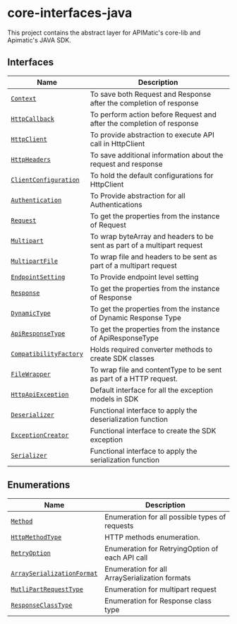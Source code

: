 # core-interfaces-java
This project contains the abstract layer for APIMatic's core-lib and Apimatic's JAVA SDK. 

## Interfaces
| Name                                                                    | Description                                                        |
|-------------------------------------------------------------------------|--------------------------------------------------------------------|
| [`Context`](/src/main/java/io/apimatic/core_interfaces/http/Context.java)                     | To save both Request and Response after the completion of response |
| [`HttpCallback`](/src/main/java/io/apimatic/core_interfaces/http/HttpCallback.java)                     | To perform action before Request and after the completion of response |
| [`HttpClient`](/src/main/java/io/apimatic/core_interfaces/http/HttpClient.java)                     | To provide abstraction to execute API call in HttpClient |
| [`HttpHeaders`](/src/main/java/io/apimatic/core_interfaces/http/HttpHeaders.java)                     | To save additional information about the request and response |
| [`ClientConfiguration`](/src/main/java/io/apimatic/core_interfaces/http/ClientConfiguration.java)                     | To hold the default configurations for HttpClient |
| [`Authentication`](/src/main/java/io/apimatic/core_interfaces/authentication/Authentication.java)            | To Provide abstraction for all Authentications                        |
| [`Request`](/src/main/java/io/apimatic/core_interfaces/http/request/Request.java)             | To get the properties from the instance of Request                 |
| [`Multipart`](/src/main/java/io/apimatic/core_interfaces/http/request/Multipart.java) | To wrap byteArray and headers to be sent as part of a multipart request                              |
| [`MultipartFile`](/src/main/java/io/apimatic/core_interfaces/http/request/MultipartFile.java) | To wrap file and headers to be sent as part of a multipart request                                  |
| [`EndpointSetting`](/src/main/java/io/apimatic/core_interfaces/http/request/configuration/EndpointSetting.java)                 | To Provide endpoint level setting      |
| [`Response`](/src/main/java/io/apimatic/core_interfaces/http/response/Response.java)          | To get the properties from the instance of Response                |
| [`DynamicType`](/src/main/java/io/apimatic/core_interfaces/http/response/DynamicType.java)          | To get the properties from the instance of Dynamic Response Type                |
| [`ApiResponseType`](/src/main/java/io/apimatic/core_interfaces/http/response/ApiResponseType.java)          | To get the properties from the instance of ApiResponseType                |
| [`CompatibilityFactory`](/src/main/java/io/apimatic/core_interfaces/compatibility\CompatibilityFactory.java)                  | Holds required converter methods to create SDK classes             |
| [`FileWrapper`](/src/main/java/io/apimatic/core_interfaces/type/FileWrapper.java)                  | To wrap file and contentType to be sent as part of a HTTP request.            |
| [`HttpApiException`](/src/main/java/io/apimatic/core_interfaces/type/HttpApiException.java)                  | Default interface for all the exception models in SDK              |
| [`Deserializer`](/src/main/java/io/apimatic/core_interfaces/type/functional/Deserializer.java)                  | Functional interface to  apply the deserialization function           |
| [`ExceptionCreator`](/src/main/java/io/apimatic/core_interfaces/type/functional/ExceptionCreator.java)                  | Functional interface to  create the SDK exception             |
| [`Serializer`](/src/main/java/io/apimatic/core_interfaces/type/functional/Serializer.java)                  | Functional interface to  apply the serialization function              |

## Enumerations
| Name                                                                          | Description                                                     |
|-------------------------------------------------------------------------------|-----------------------------------------------------------------|
| [`Method`](/src/main/java/io/apimatic/core_interfaces/http/Method.java)                         | Enumeration for all possible types of requests                  |
| [`HttpMethodType`](/src/main/java/io/apimatic/core_interfaces/http/HttpMethodType.java)                                               | HTTP methods enumeration. |
| [`RetryOption`](/src/main/java/io/apimatic/core_interfaces/http/request/configuration/RetryOption.java)                                     | Enumeration for RetryingOption of each API call                 |
| [`ArraySerializationFormat`](/src/main/java/io/apimatic/core_interfaces/http/request/ArraySerializationFormat.java)                                     | Enumeration  for all ArraySerialization formats       |
| [`MutliPartRequestType`](/src/main/java/io/apimatic/core_interfaces/http/request/MutliPartRequestType.java)                                     | Enumeration for multipart request       |
| [`ResponseClassType`](/src/main/java/io/apimatic/core_interfaces/http/request/ResponseClassType.java)                                     | Enumeration for Response class type    |

